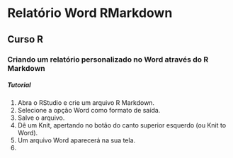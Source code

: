 # Relatório Word RMarkdown

## Curso R

### Criando um relatório personalizado no Word através do R Markdown

##### Tutorial

1. Abra o RStudio e crie um arquivo R Markdown.
2. Selecione a opção Word como formato de saída.
3. Salve o arquivo.
4. Dê um Knit, apertando no botão do canto superior esquerdo (ou Knit to Word).
5. Um arquivo Word aparecerá na sua tela.
6. 
